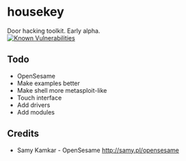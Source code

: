# housekey
Door hacking toolkit. Early alpha.  
[![Known Vulnerabilities](https://snyk.io/test/github/HackyBoi/housekey/badge.svg)](https://snyk.io/test/github/HackyBoi/housekey)

## Todo
* OpenSesame
* Make examples better
* Make shell more metasploit-like
* Touch interface
* Add drivers
* Add modules

## Credits
* Samy Kamkar - OpenSesame http://samy.pl/opensesame

